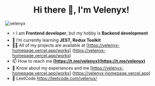 <h1 align="center">Hi there 👋, I'm Velenyx!</h1>
<p align="left"> <img src="https://komarev.com/ghpvc/?username=velenyx&label=Profile%20views&color=0e75b6&style=flat" alt="velenyx" /> </p>

- ⚡ I am **Frontend developer**, but my hobby is **Backend development**
- 🌱 I’m currently learning **JEST, Redux Toolkit**
- 👨‍💻 All of my projects are available at [https://velenyx-homepage.vercel.app/works] (https://velenyx-homepage.vercel.app/works)
- 📫 How to reach me **[https://t.me/velenyx](https://t.me/velenyx)**
- 📄 Know about my experiences and me [https://velenyx-homepage.vercel.app/works] (https://velenyx-homepage.vercel.app)
- 🔫 LeetCode https://leetcode.com/velenyx/

